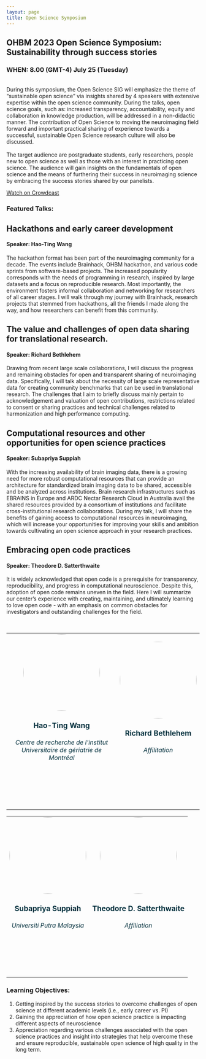 ```yaml
---
layout: page
title: Open Science Symposium
---
```


## OHBM 2023 Open Science Symposium: Sustainability through success stories 
### WHEN: 8.00 (GMT-4) July 25 (Tuesday)

<br>
During  this symposium, the Open Science SIG will emphasize the theme of “sustainable open science” via insights shared by 4 speakers with extensive expertise within the open science community. During the talks, open science goals, such as: increased transparency, accountability, equity and collaboration in knowledge production, will be addressed in a non-didactic manner. The contribution of Open Science to moving the neuroimaging field forward and important practical sharing of experience towards a successful, sustainable Open Science research culture will also be discussed. <br><br>
The target audience are postgraduate students, early researchers, people new to open science as well as those with an interest in practicing open science. The audience will gain insights on the fundamentals of open science and the means of furthering their success in neuroimaging science by embracing the success stories shared by our panelists. 

[Watch on Crowdcast](https://www.crowdcast.io/os-sig)

### Featured Talks: 
## Hackathons and early career development
#### Speaker: Hao-Ting Wang

The hackathon format has been part of the neuroimaging community for a decade. The events include Brainhack, OHBM hackathon, and various code sprints from software-based projects. The increased popularity corresponds with the needs of programming in research, inspired by large datasets and a focus on reproducible research. Most importantly, the environment fosters informal collaboration and networking for researchers of all career stages. I will walk through my journey with Brainhack, research projects that stemmed from hackathons, all the friends I made along the way, and how researchers can benefit from this community. 

## The value and challenges of open data sharing for translational research.
#### Speaker: Richard Bethlehem

Drawing from recent large scale collaborations, I will discuss the progress and remaining obstacles for open and transparent sharing of neuroimaging data. Specifically, I will talk about the necessity of large scale representative data for creating community benchmarks that can be used in translational research. The challenges that I aim to briefly discuss mainly pertain to acknowledgement and valuation of open contributions, restrictions related to consent or sharing practices and technical challenges related to harmonization and high performance computing.

## Computational resources and other opportunities for open science practices
#### Speaker: Subapriya Suppiah

With the increasing availability of brain imaging data, there is a growing need for more robust computational resources that can provide an architecture for standardized brain imaging data to be shared, accessible and be analyzed across institutions. Brain research infrastructures such as EBRAINS in Europe and ARDC Nectar Research Cloud in Australia avail the shared resources provided by a consortium of institutions and facilitate cross-institutional research collaborations. During my talk, I will share the benefits of gaining access to computational resources in neuroimaging, which will increase your opportunities for improving your skills and ambition towards cultivating an open science approach in your research practices.

## Embracing open code practices
#### Speaker: Theodore D. Satterthwaite

It is widely acknowledged that open code is a prerequisite for transparency, reproducibility, and progress in computational neuroscience. Despite this, adoption of open code remains uneven in the field. Here I will summarize our center’s experience with creating, maintaining, and ultimately learning to love open code - with an emphasis on common obstacles for investigators and outstanding challenges for the field.


<br>


<table class="people">
    <tr class="people">
        <td class="people">
            <a style="display:block; color:#05323F">
            <aside>
            <header>
                <img src="../img/speakers/haoting_wang.jpg" style="height:200px; border-radius:50%;">
                <h3>Hao-Ting Wang</h3>
                <h6>Centre de recherche de l'institut Universitaire de gériatrie de Montréal</h6>
                <h4>
                <!--
                <a target="_blank" href="https://twitter.com/NaomiGaggi"><i class="fa fa-twitter fa-2x" style="position: relative; top: 0px;text-indent:0px;  vertical-align: middle; margin-left:4px; margin-right:4px;"></i></a>
                <a target="_blank" href="https://github.com/NaomiGaggi"><i class="fa fa-github fa-2x" style="position: relative; top: 0px; text-indent:0px; vertical-align: middle; margin-left:4px; margin-right:4px;"></i></a>
                <a target="_blank" href="https://NaomiGaggi.Wordpress.com"><i class="fa fa-external-link-square fa-2x" style="position: relative; top: 0px;text-indent:0px;  vertical-align: middle; margin-left:4px; margin-right:4px;"></i></a>
                -->
                </h4>
                <br>
            </header>
            </aside>
            </a>
        </td>
        <td class="people">
            <a style="display:block; color:#05323F">
            <aside>
            <header>
                <img src="../img/speakers/placeholder.jpg" style="height:200px; border-radius:50%;">
                <h3>Richard Bethlehem</h3>
                <h6>Affilitation</h6>
                <h4>
                 <!--
                <a target="_blank" href="https://twitter.com/SubapriyaSuppi1"><i class="fa fa-twitter fa-2x" style="position: relative; top: 0px;text-indent:0px;  vertical-align: middle; margin-left:4px; margin-right:4px;"></i></a>
                <a target="_blank" href="https://github.com/Drpriyasiva"><i class="fa fa-github fa-2x" style="position: relative; top: 0px; text-indent:0px; vertical-align: middle; margin-left:4px; margin-right:4px;"></i></a>
                <a target="_blank" href="https://www.linkedin.com/in/subapriya-suppiah-93375b8b/"><i class="fa fa-external-link-square fa-2x" style="position: relative; top: 0px;text-indent:0px;  vertical-align: middle; margin-left:4px; margin-right:4px;"></i></a>
                -->
                </h4>
                <br>
            </header>
            </aside>
            </a>
        </td>
    </tr>
</table>
<table class="people">
    <tr class="people">
        <td class="people">
            <a style="display:block; color:#05323F">
            <aside>
            <header>
                <img src="../img/team/subapriya_suppiah.jpg" style="height:200px; border-radius:50%;">
                <h3>Subapriya Suppiah</h3>
                <h6>Universiti Putra Malaysia</h6>
                <h4>
                 <!--
                <a target="_blank" href="https://twitter.com/sNeuroble"><i class="fa fa-twitter fa-2x" style="position: relative; top: 0px;text-indent:0px;  vertical-align: middle; margin-left:4px; margin-right:4px;"></i></a>
                -->
                </h4>
                <br>
            </header>
            </aside>
            </a>
        </td>
  <td class="people">
            <a style="display:block; color:#05323F">
            <aside>
            <header>
                <img src="../img/speakers/placeholder.jpg" style="height:200px; border-radius:50%;">
                <h3>Theodore D. Satterthwaite</h3>
                <h6> Affiliation</h6>
                <h4>
                <!--
                <a target="_blank" href="https://twitter.com/vborghesani"><i class="fa fa-twitter fa-2x" style="position: relative; top: 0px;text-indent:0px;  vertical-align: middle; margin-left:4px; margin-right:4px;"></i></a>
                -->
                </h4>
                <br>
            </header>
            </aside>
            </a>
        </td>
    </tr>
</table>


### Learning Objectives:
1. Getting inspired by the success stories to overcome challenges of open science at different academic levels (i.e., early career vs. PI)
2. Gaining the appreciation of how open science practice is impacting different aspects of neuroscience
3. Appreciation regarding various challenges associated with the open science practices and insight into strategies that help overcome these and ensure reproducible, sustainable open science of high quality in the long term.




